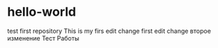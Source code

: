 # hello-world
test first repository
This is my firs edit change
first edit change
второе изменение
Тест Работы
